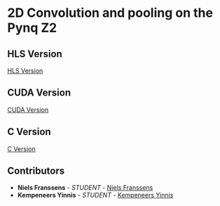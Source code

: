 # 2D Convolution and pooling on the Pynq Z2

## HLS Version

[HLS Version](https://github.com/Yinnis97/Pynq_2DConvolution/tree/master/HLS)

## CUDA Version

[CUDA Version](https://github.com/Yinnis97/Pynq_2DConvolution/tree/master/CUDA)

## C Version

[C Version](https://github.com/Yinnis97/Pynq_2DConvolution/tree/master/C)


## Contributors

- **Niels Franssens** - _STUDENT_ - [Niels Franssens](https://github.com/FRniels)
- **Kempeneers Yinnis** - _STUDENT_ - [Kempeneers Yinnis](https://github.com/Yinnis97)
